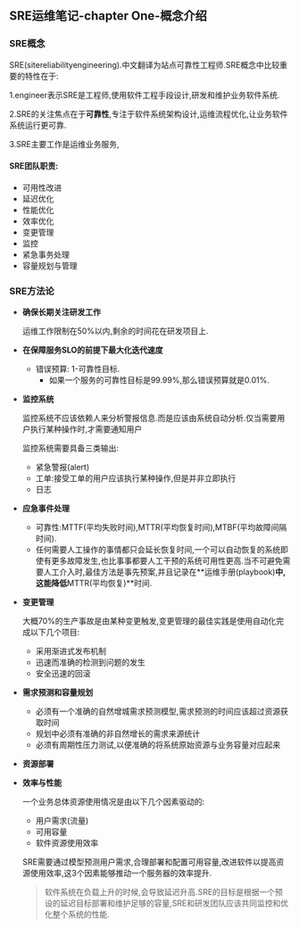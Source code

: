 ## SRE运维笔记-chapter One-概念介绍

### SRE概念

SRE(sitereliabilityengineering).中文翻译为站点可靠性工程师.SRE概念中比较重要的特性在于:

1.engineer表示SRE是工程师,使用软件工程手段设计,研发和维护业务软件系统.

2.SRE的关注焦点在于**可靠性**,专注于软件系统架构设计,运维流程优化,让业务软件系统运行更可靠.

3.SRE主要工作是运维业务服务,

#### SRE团队职责:

* 可用性改进
* 延迟优化
* 性能优化
* 效率优化
* 变更管理
* 监控
* 紧急事务处理
* 容量规划与管理

### SRE方法论

* **确保长期关注研发工作**

  运维工作限制在50%以内,剩余的时间花在研发项目上.

* **在保障服务SLO的前提下最大化迭代速度**

  - 错误预算: 1-可靠性目标.
    - 如果一个服务的可靠性目标是99.99%,那么错误预算就是0.01%.

* **监控系统**

  监控系统不应该依赖人来分析警报信息.而是应该由系统自动分析.仅当需要用户执行某种操作时,才需要通知用户

  监控系统需要具备三类输出:

  - 紧急警报(alert)
  - 工单:接受工单的用户应该执行某种操作,但是并非立即执行
  - 日志

* **应急事件处理**

  - 可靠性:MTTF(平均失败时间),MTTR(平均恢复时间),MTBF(平均故障间隔时间).
  - 任何需要人工操作的事情都只会延长恢复时间,一个可以自动恢复的系统即使有更多故障发生,也比事事都要人工干预的系统可用性更高.当不可避免需要人工介入时,最佳方法是事先预案,并且记录在**运维手册(playbook)**中,这能降低**MTTR(平均恢复)**时间.

* **变更管理**

   大概70%的生产事故是由某种变更触发,变更管理的最佳实践是使用自动化完成以下几个项目:

  - 采用渐进式发布机制
  - 迅速而准确的检测到问题的发生
  - 安全迅速的回滚

* **需求预测和容量规划**

  * 必须有一个准确的自然增城需求预测模型,需求预测的时间应该超过资源获取时间
  * 规划中必须有准确的非自然增长的需求来源统计
  * 必须有周期性压力测试,以便准确的将系统原始资源与业务容量对应起来

* **资源部署**

* **效率与性能**

  一个业务总体资源使用情况是由以下几个因素驱动的:

  - 用户需求(流量)
  - 可用容量
  - 软件资源使用效率

  SRE需要通过模型预测用户需求,合理部署和配置可用容量,改进软件以提高资源使用效率,这3个因素能够推动一个服务器的效率提升.

  > 软件系统在负载上升的时候,会导致延迟升高.SRE的目标是根据一个预设的延迟目标部署和维护足够的容量,SRE和研发团队应该共同监控和优化整个系统的性能.

